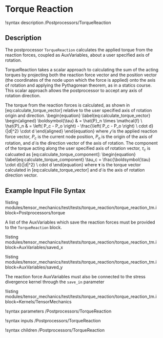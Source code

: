 # Torque Reaction

!syntax description /Postprocessors/TorqueReaction

## Description

The postprocessor `TorqueReaction` calculates the applied torque from the reaction forces, coupled as
AuxVariables, about a user specified axis of rotation.

TorqueReaction takes a scalar approach to calculating the sum of the acting torques by projecting
both the reaction force vector and the position vector (the coordinates of the node upon which the
force is applied) onto the axis of rotation and applying the Pythagorean theorem, as in a statics
course.  This scalar approach allows the postprocessor to accept any axis of rotation direction.

The torque from the reaction forces is calculated, as shown in [eq:calculate_torque_vector]
relative to the user specified axis of rotation origin and direction.
\begin{equation}
\label{eq:calculate_torque_vector}
  \begin{aligned}
    \boldsymbol{\tau} & = \hat{P}_n \times \mathcal{f} \\
    \hat{P}_n & = \left( P_c - P_o \right) - \frac{\left( P_c - P_o \right) \ cdot d}{|d|^2} \cdot d
  \end{aligned}
\end{equation}
where $\mathcal{f}$ is the applied reaction force vector, $P_c$ is the current node position, $P_o$
is the origin of the axis of rotation, and $d$ is the direction vector of the axis of rotation.  The
component of the torque acting along the user specified axis of rotation vector, $\tau_c$ is
calcuated as [eq:calculate_torque_component]:
\begin{equation}
\label{eq:calculate_torque_component}
  \tau_c = \frac{\boldsymbol{\tau} \cdot d}{|d|^2} \ cdot d
\end{equation}
where $\boldsymbol{\tau}$ is the torque vector calculated in [eq:calculate_torque_vector] and
$d$ is the axis of rotation direction vector.

## Example Input File Syntax

!listing modules/tensor_mechanics/test/tests/torque_reaction/torque_reaction_tm.i
         block=Postprocessors/torque

A list of the AuxVariables which save the reaction forces must be provided to the `TorqueReaction` block.

!listing modules/tensor_mechanics/test/tests/torque_reaction/torque_reaction_tm.i
         block=AuxVariables/saved_x

!listing modules/tensor_mechanics/test/tests/torque_reaction/torque_reaction_tm.i
         block=AuxVariables/saved_y

The reaction force AuxVariables must also be connected to the stress divergence kernel through the
`save_in` parameter

!listing modules/tensor_mechanics/test/tests/torque_reaction/torque_reaction_tm.i
         block=Kernels/TensorMechanics

!syntax parameters /Postprocessors/TorqueReaction

!syntax inputs /Postprocessors/TorqueReaction

!syntax children /Postprocessors/TorqueReaction

